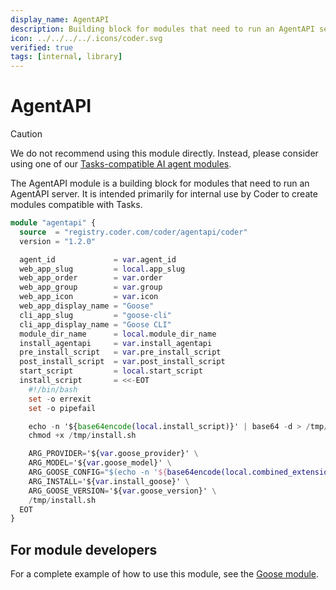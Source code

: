 ```yaml
---
display_name: AgentAPI
description: Building block for modules that need to run an AgentAPI server
icon: ../../../../.icons/coder.svg
verified: true
tags: [internal, library]
---
```


# AgentAPI

> [!CAUTION]
> We do not recommend using this module directly. Instead, please consider using one of our [Tasks-compatible AI agent modules](https://registry.coder.com/modules?search=tag%3Atasks).

The AgentAPI module is a building block for modules that need to run an AgentAPI server. It is intended primarily for internal use by Coder to create modules compatible with Tasks.

```tf
module "agentapi" {
  source  = "registry.coder.com/coder/agentapi/coder"
  version = "1.2.0"

  agent_id             = var.agent_id
  web_app_slug         = local.app_slug
  web_app_order        = var.order
  web_app_group        = var.group
  web_app_icon         = var.icon
  web_app_display_name = "Goose"
  cli_app_slug         = "goose-cli"
  cli_app_display_name = "Goose CLI"
  module_dir_name      = local.module_dir_name
  install_agentapi     = var.install_agentapi
  pre_install_script   = var.pre_install_script
  post_install_script  = var.post_install_script
  start_script         = local.start_script
  install_script       = <<-EOT
    #!/bin/bash
    set -o errexit
    set -o pipefail

    echo -n '${base64encode(local.install_script)}' | base64 -d > /tmp/install.sh
    chmod +x /tmp/install.sh

    ARG_PROVIDER='${var.goose_provider}' \
    ARG_MODEL='${var.goose_model}' \
    ARG_GOOSE_CONFIG="$(echo -n '${base64encode(local.combined_extensions)}' | base64 -d)" \
    ARG_INSTALL='${var.install_goose}' \
    ARG_GOOSE_VERSION='${var.goose_version}' \
    /tmp/install.sh
  EOT
}
```

## For module developers

For a complete example of how to use this module, see the [Goose module](https://github.com/coder/registry/blob/main/registry/coder/modules/goose/main.tf).
